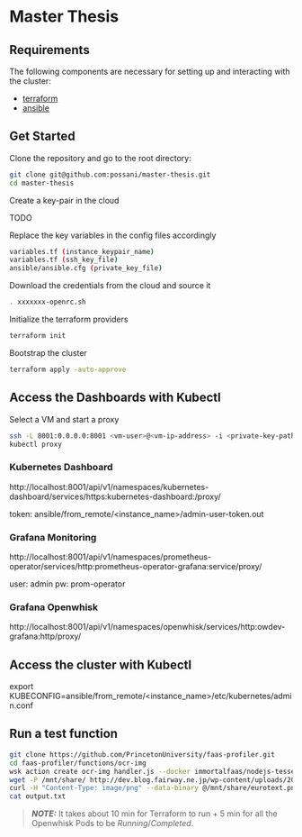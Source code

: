 # Master Thesis

## Requirements

The following components are necessary for setting up and interacting with the cluster:
 * [terraform](https://learn.hashicorp.com/terraform/getting-started/install.html)
 * [ansible](https://docs.ansible.com/ansible/latest/installation_guide/intro_installation.html)
 
## Get Started

Clone the repository and go to the root directory:

```bash
git clone git@github.com:possani/master-thesis.git
cd master-thesis
```

Create a key-pair in the cloud

TODO

Replace the key variables in the config files accordingly

```bash
variables.tf (instance_keypair_name)
variables.tf (ssh_key_file)
ansible/ansible.cfg (private_key_file)
```

Download the credentials from the cloud and source it

```bash
. xxxxxxx-openrc.sh
```

Initialize the terraform providers

```bash
terraform init
```

Bootstrap the cluster

```bash
terraform apply -auto-approve
```

## Access the Dashboards with Kubectl

Select a VM and start a proxy

```bash
ssh -L 8001:0.0.0.0:8001 <vm-user>@<vm-ip-address> -i <private-key-path>
kubectl proxy
```

### Kubernetes Dashboard

http://localhost:8001/api/v1/namespaces/kubernetes-dashboard/services/https:kubernetes-dashboard:/proxy/

token: ansible/from_remote/<instance_name>/admin-user-token.out

### Grafana Monitoring

http://localhost:8001/api/v1/namespaces/prometheus-operator/services/http:prometheus-operator-grafana:service/proxy/

user: admin
pw: prom-operator

### Grafana Openwhisk

http://localhost:8001/api/v1/namespaces/openwhisk/services/http:owdev-grafana:http/proxy/

## Access the cluster with Kubectl

export KUBECONFIG=ansible/from_remote/<instance_name>/etc/kubernetes/admin.conf

## Run a test function

```bash
git clone https://github.com/PrincetonUniversity/faas-profiler.git
cd faas-profiler/functions/ocr-img
wsk action create ocr-img handler.js --docker immortalfaas/nodejs-tesseract --web raw -i
wget -P /mnt/share/ http://dev.blog.fairway.ne.jp/wp-content/uploads/2014/04/eurotext.png
curl -H "Content-Type: image/png" --data-binary @/mnt/share/eurotext.png $(wsk action get ocr-img --url -i) -k -v >output.txt
cat output.txt
```

> **_NOTE:_**  It takes about 10 min for Terraform to run + 5 min for all the Openwhisk Pods to be _Running_/_Completed_.
